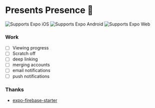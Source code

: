 # Presents Presence 🎁

<p>
  <img alt="Supports Expo iOS" longdesc="Supports Expo iOS" src="https://img.shields.io/badge/iOS-4630EB.svg?style=flat-square&logo=APPLE&labelColor=999999&logoColor=fff" />
  <img alt="Supports Expo Android" longdesc="Supports Expo Android" src="https://img.shields.io/badge/Android-4630EB.svg?style=flat-square&logo=ANDROID&labelColor=A4C639&logoColor=fff" />  
   <img alt="Supports Expo Web" longdesc="Supports Expo Web" src="https://img.shields.io/badge/<>-Web-4630EB.svg?style=flat-square&labelColor=blue" />  
</p>

### Work

- [ ] Viewing progress
- [ ] Scratch off
- [ ] deep linking
- [ ] merging accounts
- [ ] email notifications
- [ ] push notifications

### Thanks

- [expo-firebase-starter](https://github.com/expo-community/expo-firebase-starter)
